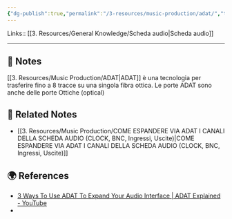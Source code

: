 ```yaml
---
{"dg-publish":true,"permalink":"/3-resources/music-production/adat/","tags":["note"]}
---
```


Links:: [[3. Resources/General Knowledge/Scheda audio\|Scheda audio]]

---

## 📝 Notes

[[3. Resources/Music Production/ADAT\|ADAT]] è una tecnologia per trasferire fino a 8 tracce su una singola fibra ottica.
Le porte ADAT sono anche delle porte Ottiche (optical)





## 🔗 Related Notes

- [[3. Resources/Music Production/COME ESPANDERE VIA ADAT I CANALI DELLA SCHEDA AUDIO (CLOCK, BNC, Ingressi, Uscite)\|COME ESPANDERE VIA ADAT I CANALI DELLA SCHEDA AUDIO (CLOCK, BNC, Ingressi, Uscite)]]

## 🌍 References

- [3 Ways To Use ADAT To Expand Your Audio Interface | ADAT Explained - YouTube](https://youtu.be/_JKWJAEa360)
- 